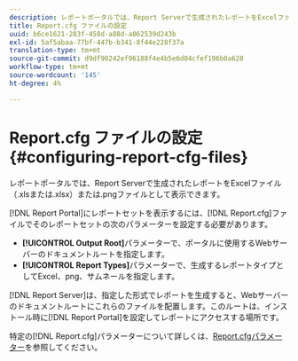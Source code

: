 ```yaml
---
description: レポートポータルでは、Report Serverで生成されたレポートをExcelファイル（.xlsまたは.xlsx）または.pngファイルとして表示できます。
title: Report.cfg ファイルの設定
uuid: b6ce1621-283f-458d-a88d-a062539d243b
exl-id: 5af5abaa-77bf-447b-b341-8f44e228f37a
translation-type: tm+mt
source-git-commit: d9df90242ef96188f4e4b5e6d04cfef196b0a628
workflow-type: tm+mt
source-wordcount: '145'
ht-degree: 4%

---
```


# Report.cfg ファイルの設定{#configuring-report-cfg-files}

レポートポータルでは、Report Serverで生成されたレポートをExcelファイル（.xlsまたは.xlsx）または.pngファイルとして表示できます。

[!DNL Report Portal]にレポートセットを表示するには、[!DNL Report.cfg]ファイルでそのレポートセットの次のパラメーターを設定する必要があります。

* **[!UICONTROL Output Root]**&#x200B;パラメーターで、ポータルに使用するWebサーバーのドキュメントルートを指定します。
* **[!UICONTROL Report Types]**&#x200B;パラメーターで、生成するレポートタイプとしてExcel、png、サムネールを指定します。

[!DNL Report Server]は、指定した形式でレポートを生成すると、Webサーバーのドキュメントルートにこれらのファイルを配置します。このルートは、インストール時に[!DNL Report Portal]を設定してレポートにアクセスする場所です。

特定の[!DNL Report.cfg]パラメーターについて詳しくは、[Report.cfgパラメーター](../../../home/c-rpt-oview/c-rpt-param-ref/c-rpt-param.md#concept-838e59d72d3f4cb29ee15f5c7eb0ceff)を参照してください。
